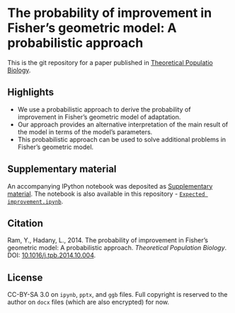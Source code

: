 # The probability of improvement in Fisher’s geometric model: A probabilistic approach

This is the git repository for a paper published in [Theoretical Populatio Biology](http://tpb2014.yoavram.com/).

## Highlights
- We use a probabilistic approach to derive the probability of improvement in Fisher’s geometric model of adaptation.
- Our approach provides an alternative interpretation of the main result of the model in terms of the model’s parameters.
- This probabilistic approach can be used to solve additional problems in Fisher’s geometric model.

## Supplementary material

An accompanying IPython notebook was deposited as [Supplementary  material](http://nbviewer.ipython.org/url/www.sciencedirect.com/science/MiamiMultiMediaURL/1-s2.0-S0040580914000811/1-s2.0-S0040580914000811-mmc1.txt/272364/FULL/S0040580914000811/471cf02085a52c248dc76ae65ad4409d/mmc1.txt). The notebook is also available in this repository - [`Expected improvement.ipynb`](http://nbviewer.ipython.org/github/yoavram/FGMProb/blob/master/Expected%20improvement.ipynb).

## Citation

Ram, Y., Hadany, L., 2014. The probability of improvement in Fisher’s geometric model: A probabilistic approach. _Theoretical Population Biology_. DOI: [10.1016/j.tpb.2014.10.004](http://dx.doi.org/10.1016/j.tpb.2014.10.004).

## License

CC-BY-SA 3.0 on `ipynb`, `pptx`, and `ggb` files. Full copyright is reserved to the author on `docx` files (which are also encrypted) for now.
